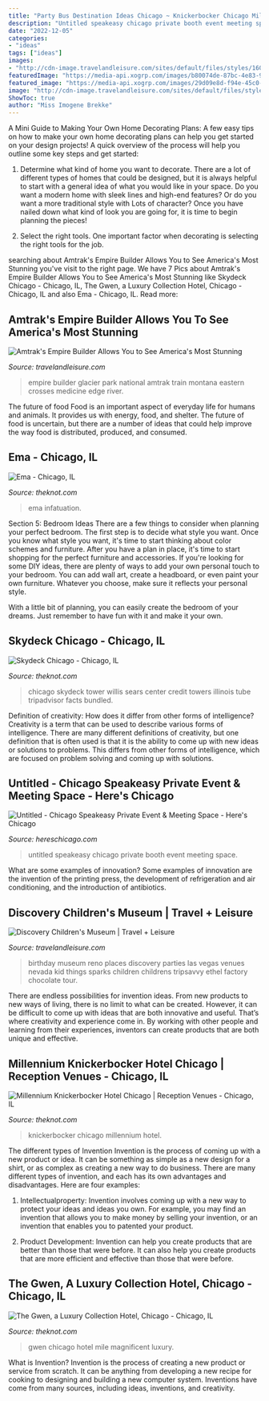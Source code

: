 ```yaml
---
title: "Party Bus Destination Ideas Chicago ~ Knickerbocker Chicago Millennium Hotel"
description: "Untitled speakeasy chicago private booth event meeting space"
date: "2022-12-05"
categories:
- "ideas"
tags: ["ideas"]
images:
- "http://cdn-image.travelandleisure.com/sites/default/files/styles/1600x1000/public/1445437825/LV1015-discovery-childrens-museum.jpg?itok=ysP6Xdh8"
featuredImage: "https://media-api.xogrp.com/images/b80074de-87bc-4e83-95a4-baca5be3573c~rs_2001.480.fit.jpg"
featured_image: "https://media-api.xogrp.com/images/29d09e8d-f94e-45c0-b4ab-8bacc881ded5"
image: "http://cdn-image.travelandleisure.com/sites/default/files/styles/1600x1000/public/1522948021/empire-builder-train-at-glacier-national-park-EMPIREBUILDER0418.jpg?itok=AnV2fg9d"
ShowToc: true
author: "Miss Imogene Brekke"
---
```



A Mini Guide to Making Your Own Home Decorating Plans:
A few easy tips on how to make your own home decorating plans can help you get started on your design projects! A quick overview of the process will help you outline some key steps and get started:
1. Determine what kind of home you want to decorate. There are a lot of different types of homes that could be designed, but it is always helpful to start with a general idea of what you would like in your space. Do you want a modern home with sleek lines and high-end features? Or do you want a more traditional style with Lots of character? Once you have nailed down what kind of look you are going for, it is time to begin planning the pieces!

2. Select the right tools. One important factor when decorating is selecting the right tools for the job.

	

		
searching about Amtrak&#039;s Empire Builder Allows You to See America&#039;s Most Stunning you've visit to the right page. We have 7 Pics about Amtrak&#039;s Empire Builder Allows You to See America&#039;s Most Stunning like Skydeck Chicago - Chicago, IL, The Gwen, a Luxury Collection Hotel, Chicago - Chicago, IL and also Ema - Chicago, IL. Read more:
		
    
## Amtrak&#039;s Empire Builder Allows You To See America&#039;s Most Stunning

<img loading=lazy src="http://cdn-image.travelandleisure.com/sites/default/files/styles/1600x1000/public/1522948021/empire-builder-train-at-glacier-national-park-EMPIREBUILDER0418.jpg?itok=AnV2fg9d" onerror="this.onerror=null;this.src='https://tse4.mm.bing.net/th?id=OIP.DADHQXYbDtDtDGmXEuGlAgHaEo&amp;pid=15.1';" alt="Amtrak&#039;s Empire Builder Allows You to See America&#039;s Most Stunning">

_Source: travelandleisure.com_

>empire builder glacier park national amtrak train montana eastern crosses medicine edge river. 

	

The future of food
Food is an important aspect of everyday life for humans and animals. It provides us with energy, food, and shelter. The future of food is uncertain, but there are a number of ideas that could help improve the way food is distributed, produced, and consumed.

    
## Ema - Chicago, IL

<img loading=lazy src="https://media-api.xogrp.com/images/b80074de-87bc-4e83-95a4-baca5be3573c~rs_2001.480.fit.jpg" onerror="this.onerror=null;this.src='https://tse4.mm.bing.net/th?id=OIP.yRal1AFPY-QSYfYYORwKEQHaE8&amp;pid=15.1';" alt="Ema - Chicago, IL">

_Source: theknot.com_

>ema infatuation. 

	

Section 5: Bedroom Ideas
There are a few things to consider when planning your perfect bedroom. The first step is to decide what style you want. Once you know what style you want, it's time to start thinking about color schemes and furniture. After you have a plan in place, it's time to start shopping for the perfect furniture and accessories.
If you're looking for some DIY ideas, there are plenty of ways to add your own personal touch to your bedroom. You can add wall art, create a headboard, or even paint your own furniture. Whatever you choose, make sure it reflects your personal style.

With a little bit of planning, you can easily create the bedroom of your dreams. Just remember to have fun with it and make it your own.

    
## Skydeck Chicago - Chicago, IL

<img loading=lazy src="http://media-api.xogrp.com/images/08c832e6-cfcd-464e-964e-57c16326898e" onerror="this.onerror=null;this.src='https://tse2.mm.bing.net/th?id=OIP.7obfLP9RZsfX3QMfQEmikAHaKF&amp;pid=15.1';" alt="Skydeck Chicago - Chicago, IL">

_Source: theknot.com_

>chicago skydeck tower willis sears center credit towers illinois tube tripadvisor facts bundled. 

	

Definition of creativity: How does it differ from other forms of intelligence?
Creativity is a term that can be used to describe various forms of intelligence. There are many different definitions of creativity, but one definition that is often used is that it is the ability to come up with new ideas or solutions to problems. This differs from other forms of intelligence, which are focused on problem solving and coming up with solutions.

    
## Untitled - Chicago Speakeasy Private Event &amp; Meeting Space - Here&#039;s Chicago

<img loading=lazy src="https://hereschicago.com/wp-content/uploads/2015/05/UNTITLED-booth.jpg" onerror="this.onerror=null;this.src='https://tse1.mm.bing.net/th?id=OIP.SGH9IPQQihmXo19hD08hnQHaE8&amp;pid=15.1';" alt="Untitled - Chicago Speakeasy Private Event &amp; Meeting Space - Here&#039;s Chicago">

_Source: hereschicago.com_

>untitled speakeasy chicago private booth event meeting space. 

	

What are some examples of innovation?
Some examples of innovation are the invention of the printing press, the development of refrigeration and air conditioning, and the introduction of antibiotics.

    
## Discovery Children&#039;s Museum | Travel + Leisure

<img loading=lazy src="http://cdn-image.travelandleisure.com/sites/default/files/styles/1600x1000/public/1445437825/LV1015-discovery-childrens-museum.jpg?itok=ysP6Xdh8" onerror="this.onerror=null;this.src='https://tse3.mm.bing.net/th?id=OIP.iF24GbCm8hz0k_nTiF2HBwHaEo&amp;pid=15.1';" alt="Discovery Children&#039;s Museum | Travel + Leisure">

_Source: travelandleisure.com_

>birthday museum reno places discovery parties las vegas venues nevada kid things sparks children childrens tripsavvy ethel factory chocolate tour. 

	

There are endless possibilities for invention ideas. From new products to new ways of living, there is no limit to what can be created. However, it can be difficult to come up with ideas that are both innovative and useful. That’s where creativity and experience come in. By working with other people and learning from their experiences, inventors can create products that are both unique and effective.

    
## Millennium Knickerbocker Hotel Chicago | Reception Venues - Chicago, IL

<img loading=lazy src="https://media-api.xogrp.com/images/4ef09c6c-571b-4427-9b7f-61c7dd2cabb0~rs_720.480" onerror="this.onerror=null;this.src='https://tse1.mm.bing.net/th?id=OIP.dp8RzQpbBe1RVEwl6aqEQwHaE8&amp;pid=15.1';" alt="Millennium Knickerbocker Hotel Chicago | Reception Venues - Chicago, IL">

_Source: theknot.com_

>knickerbocker chicago millennium hotel. 

	

The different types of Invention
Invention is the process of coming up with a new product or idea. It can be something as simple as a new design for a shirt, or as complex as creating a new way to do business. There are many different types of invention, and each has its own advantages and disadvantages. Here are four examples: 
1. Intellectualproperty: Invention involves coming up with a new way to protect your ideas and ideas you own. For example, you may find an invention that allows you to make money by selling your invention, or an invention that enables you to patented your product. 

2. Product Development: Invention can help you create products that are better than those that were before. It can also help you create products that are more efficient and effective than those that were before. 


    
## The Gwen, A Luxury Collection Hotel, Chicago - Chicago, IL

<img loading=lazy src="https://media-api.xogrp.com/images/29d09e8d-f94e-45c0-b4ab-8bacc881ded5" onerror="this.onerror=null;this.src='https://tse1.mm.bing.net/th?id=OIP.Y67tt1gCGvGObYBkitSsQwHaE8&amp;pid=15.1';" alt="The Gwen, a Luxury Collection Hotel, Chicago - Chicago, IL">

_Source: theknot.com_

>gwen chicago hotel mile magnificent luxury. 

	

What is Invention?
Invention is the process of creating a new product or service from scratch. It can be anything from developing a new recipe for cooking to designing and building a new computer system. Inventions have come from many sources, including ideas, inventions, and creativity.

